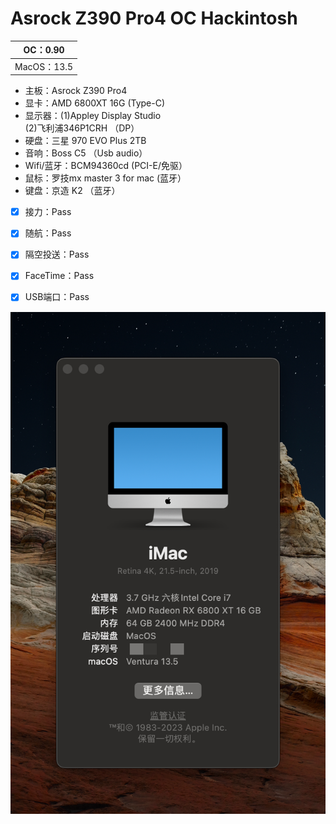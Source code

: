 # Asrock Z390 Pro4 OC Hackintosh 
| OC：0.90       |
|---------------| 
| MacOS：13.5    |




+ 主板：Asrock Z390 Pro4 
+ 显卡：AMD 6800XT 16G (Type-C) 
+ 显示器：(1)Appley Display Studio  
                    (2)飞利浦346P1CRH （DP）
+ 硬盘：三星 970 EVO Plus 2TB 
+ 音响：Boss C5 （Usb audio） 
+ Wifi/蓝牙：BCM94360cd (PCI-E/免驱） 
+ 鼠标：罗技mx master 3 for mac (蓝牙） 
+ 键盘：京造 K2 （蓝牙） 


 

- [x] 接力：Pass 
- [x] 随航：Pass 
- [x] 隔空投送：Pass 
- [x] FaceTime：Pass 
- [x] USB端口：Pass 

 

![image](PIC/sysinfo.png) 



